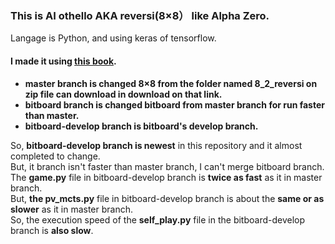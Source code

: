 ### This is AI othello AKA reversi(8×8） like Alpha Zero.
Langage is Python, and using keras of tensorflow.

#### I made it using [this book](https://www.borndigital.co.jp/book/14383.html).
- **master branch is changed 8×8 from the folder named 8_2_reversi  on zip file can download in download on that link.**
- **bitboard branch is changed bitboard from master branch for run faster than master.**
- **bitboard-develop branch is bitboard's develop branch.**

So, **bitboard-develop branch is newest** in this repository and it almost completed to change.    
But, it branch isn't faster than master branch, I can't merge bitboard branch.  
The **game.py** file in bitboard-develop branch is **twice as fast** as it in master branch.  
But, **the pv_mcts.py** file in bitboard-develop branch is about the **same or as slower** as it in master branch.  
So, the execution speed of the **self_play.py** file in the bitboard-develop branch is **also slow**.  
